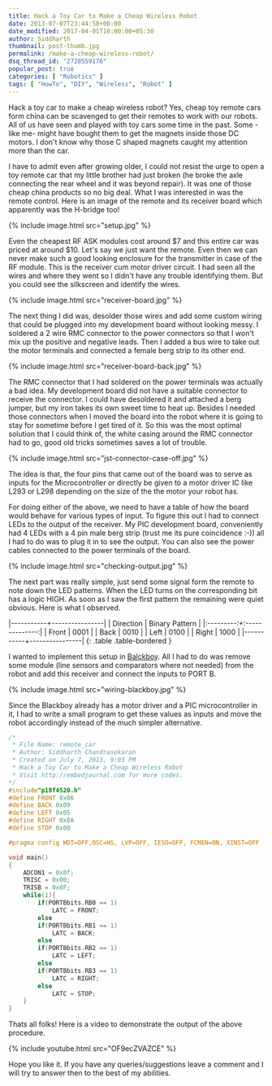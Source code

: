```yaml
---
title: Hack a Toy Car to Make a Cheap Wireless Robot
date: 2013-07-07T23:44:58+00:00
date_modified: 2017-04-01T10:00:00+05:30
author: Siddharth
thumbnail: post-thumb.jpg
permalink: /make-a-cheap-wireless-robot/
dsq_thread_id: "2728559176"
popular_post: true
categories: [ "Robotics" ]
tags: [ "HowTo", "DIY", "Wireless", "Robot" ]
---
```


Hack a toy car to make a cheap wireless robot? Yes, cheap toy remote cars form china can be scavenged to get their remotes to work with our robots. All of us have seen and played with toy cars some time in the past. Some -like me- might have bought them to get the magnets inside those DC motors. I don't know why those C shaped magnets caught my attention more than the car.

I have to admit even after growing older, I could not resist the urge to open a toy remote car that my little brother had just broken (he broke the axle connecting the rear wheel and it was beyond repair). It was one of those cheap china products so no big deal. What I was interested in was the remote control. Here is an image of the remote and its receiver board which apparently was the H-bridge too!

{% include image.html src="setup.jpg" %}

Even the cheapest RF ASK modules cost around $7 and this entire car was priced at around $10. Let's say we just want the remote. Even then we can never make such a good looking enclosure for the transmitter in case of the RF module. This is the receiver cum motor driver circuit. I had seen all the wires and where they went so I didn't have any trouble identifying them. But you could see the silkscreen and identify the wires.

{% include image.html src="receiver-board.jpg" %}

The next thing I did was, desolder those wires and add some custom wiring that could be plugged into my development board without looking messy. I soldered a 2 wire RMC connector to the power connectors so that I won't mix up the positive and negative leads. Then I added a bus wire to take out the motor terminals and connected a female berg strip to its other end.

{% include image.html src="receiver-board-back.jpg" %}

The RMC connector that I had soldered on the power terminals was actually a bad idea. My development board did not have a suitable connector to receive the connector. I could have desoldered it and attached a berg jumper, but my iron takes its own sweet time to heat up. Besides I needed those connectors when I moved the board into the robot where it is going to stay for sometime before I get tired of it. So this was the most optimal solution that I could think of, the white casing around the RMC connector had to go, good old tricks sometimes saves a lot of trouble.

{% include image.html src="jst-connector-case-off.jpg" %}

The idea is that, the four pins that came out of the board was to serve as inputs for the Microcontroller or directly be given to a motor driver IC like L293 or L298 depending on the size of the the motor your robot has.

For doing either of the above, we need to have a table of how the board would behave for various types of input. To figure this out I had to connect LEDs to the output of the receiver. My PIC development board, conveniently had 4 LEDs with a 4 pin male berg strip (trust me its pure coincidence :-)) all I had to do was to plug it in to see the output. You can also see the power cables connected to the power terminals of the board.

{% include image.html src="checking-output.jpg" %}

The next part was really simple, just send some signal form the remote to note down the LED patterns. When the LED turns on the corresponding bit has a logic HIGH. As soon as I saw the first pattern the remaining were quiet obvious.  Here is what I observed.

|-----------+----------------|
| Direction | Binary Pattern |
|:---------:+:--------------:|
| Front     | 0001           |
| Back      | 0010           |
| Left      | 0100           |
| Right     | 1000           |
|-----------+----------------|
{: .table .table-bordered }

I wanted to implement this setup in [Balckboy](/line-follower-robot/). All I had to do was remove some module (line sensors and comparators where not needed) from the robot and add this receiver and connect the inputs to PORT B.

{% include image.html src="wiring-blackboy.jpg" %}

Since the Blackboy already has a motor driver and a PIC microcontroller in it, I had to write a small program to get these values as inputs and move the robot accordingly instead of the much simpler alternative.

``` c
/*
 * File Name: remote_car
 * Author: Siddharth Chandrasekaran
 * Created on July 7, 2013, 9:03 PM
 * Hack a Toy Car to Make a Cheap Wireless Robot
 * Visit http://embedjournal.com for more codes.
*/
#include"p18f4520.h"
#define FRONT 0x06
#define BACK 0x09
#define LEFT 0x05
#define RIGHT 0x0A
#define STOP 0x00

#pragma config WDT=OFF,OSC=HS, LVP=OFF, IESO=OFF, FCMEN=ON, XINST=OFF

void main()
{
    ADCON1 = 0x0f;
    TRISC = 0x00;
    TRISB = 0x0F;
    while(1){
        if(PORTBbits.RB0 == 1)
            LATC = FRONT;
        else
        if(PORTBbits.RB1 == 1)
            LATC = BACK;
        else
        if(PORTBbits.RB2 == 1)
            LATC = LEFT;
        else
        if(PORTBbits.RB3 == 1)
            LATC = RIGHT;
        else
            LATC = STOP;
    }
}
```

Thats all folks! Here is a video to demonstrate the output of the above procedure. 

{% include youtube.html src="OF9ecZVAZCE" %}

Hope you like it. If you have any queries/suggestions leave a comment and I will try to answer then to the best of my abilities.
